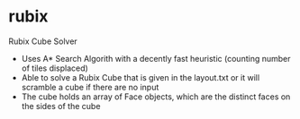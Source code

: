 # rubix
Rubix Cube Solver
- Uses A* Search Algorith with a decently fast heuristic (counting number of tiles displaced)
- Able to solve a Rubix Cube that is given in the layout.txt or it will scramble a cube if there are no input
- The cube holds an array of Face objects, which are the distinct faces on the sides of the cube
